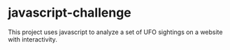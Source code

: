 # javascript-challenge

This project uses javascript to analyze a set of UFO sightings on a website with interactivity. 
